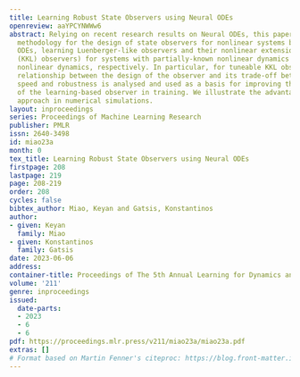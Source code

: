 ```yaml
---
title: Learning Robust State Observers using Neural ODEs
openreview: aaYPCYNWWw6
abstract: Relying on recent research results on Neural ODEs, this paper presents a
  methodology for the design of state observers for nonlinear systems based on Neural
  ODEs, learning Luenberger-like observers and their nonlinear extension (Kazantzis-Kravaris-Luenberger
  (KKL) observers) for systems with partially-known nonlinear dynamics and fully unknown
  nonlinear dynamics, respectively. In particular, for tuneable KKL observers, the
  relationship between the design of the observer and its trade-off between convergence
  speed and robustness is analysed and used as a basis for improving the robustness
  of the learning-based observer in training. We illustrate the advantages of this
  approach in numerical simulations.
layout: inproceedings
series: Proceedings of Machine Learning Research
publisher: PMLR
issn: 2640-3498
id: miao23a
month: 0
tex_title: Learning Robust State Observers using Neural ODEs
firstpage: 208
lastpage: 219
page: 208-219
order: 208
cycles: false
bibtex_author: Miao, Keyan and Gatsis, Konstantinos
author:
- given: Keyan
  family: Miao
- given: Konstantinos
  family: Gatsis
date: 2023-06-06
address:
container-title: Proceedings of The 5th Annual Learning for Dynamics and Control Conference
volume: '211'
genre: inproceedings
issued:
  date-parts:
  - 2023
  - 6
  - 6
pdf: https://proceedings.mlr.press/v211/miao23a/miao23a.pdf
extras: []
# Format based on Martin Fenner's citeproc: https://blog.front-matter.io/posts/citeproc-yaml-for-bibliographies/
---
```

